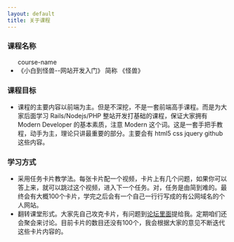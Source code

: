 ```yaml
---
layout: default
title: 关于课程
---
```


<div class="about container">
  <div class="about-card">
    <h3>课程名称</h3>
    <ul>
      <div class='id'>course-name</div>
      <li>
         《小白到怪兽--网站开发入门》 简称 《怪兽》
      </li>
    </ul>
  </div>
  <div class="about-card">
    <h3>课程目标</h3>
    <ul>
      <li>
        课程的主要内容以前端为主。但是不深挖，不是一套前端高手课程。而是为大家后面学习
        Rails/Nodejs/PHP 整站开发打基础的课程，保证大家拥有 Modern Developer
        的基本素质，注意 Modern
        这个词。这是一套手把手教程，动手为主，理论只讲最重要的部分。主要会有 html5 css
        jquery  github  这些内容。
      </li>
    </ul>
  </div>

  <div class="about-card">
    <h3>学习方式</h3>
    <ul>
      <li>
        采用任务卡片教学法。每张卡片配一个视频，卡片上有几个问题，如果你可以答上来，就可以跳过这个视频，进入下一个任务。对，任务是由简到难的。最终会有大概100个卡片，学完之后会有一个自己一行行写成的有公网域名的个人网站。
      </li>
      <li>
        翻转课堂形式。大家先自己攻克卡片，有问题到<a href="http://happyec.org">论坛里面</a>提给我。定期咱们还会聚会来讨论。目前卡片的数目还没有100个，我会根据大家的意见不断迭代这些卡片内容的。
      </li>
    </ul>
  </div>
</div>
